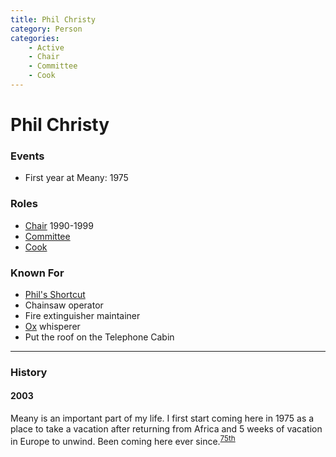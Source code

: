 ```yaml
---
title: Phil Christy
category: Person
categories:
    - Active
    - Chair
    - Committee
    - Cook
---
```

# Phil Christy
### Events
- First year at Meany: 1975

### Roles
- [Chair](/Person/Chair) 1990-1999
- [Committee](/Person/Committee)
- [Cook](/Person/Cook)

### Known For
- [Phil's Shortcut](/Phil's-Shortcut)
- Chainsaw operator
- Fire extinguisher maintainer
- [Ox](/Machine/Ox) whisperer
- Put the roof on the Telephone Cabin

---
### History
#### 2003

Meany is an important part of my life. I first start coming here in 1975 as a place to take a vacation after returning from Africa and 5 weeks of vacation in Europe to unwind. Been coming here ever since.<sup>[75th][]</sup>

[75th]: Anniversary#75th